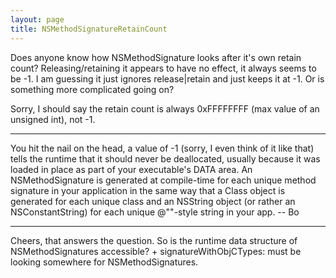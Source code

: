 ```yaml
---
layout: page
title: NSMethodSignatureRetainCount
---
```


Does anyone know how NSMethodSignature looks after it's own retain count? 
Releasing/retaining it appears to have no effect, it always seems to be -1.
I am guessing it just ignores release|retain and just keeps it at -1.  Or is something more complicated going on?

Sorry, I should say the retain count is always 0xFFFFFFFF (max value of an unsigned int), not -1.

----

You hit the nail on the head, a value of -1 (sorry, I even think of it like that) tells the runtime that it should never be deallocated, usually because it was loaded in place as part of your executable's DATA area.  An NSMethodSignature is generated at compile-time for each unique method signature in your application in the same way that a Class object is generated for each unique class and an NSString object (or rather an NSConstantString) for each unique @""-style string in your app. -- Bo

----

Cheers, that answers the question. So is the runtime data structure of NSMethodSignatures accessible? + signatureWithObjCTypes: must be looking somewhere for NSMethodSignatures.

